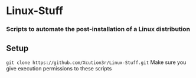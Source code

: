 # Linux-Stuff
### Scripts to automate the post-installation of a Linux distribution
## Setup
```git clone https://github.com/Xcution3r/Linux-Stuff.git```
Make sure you give execution permissions to these scripts
